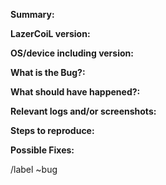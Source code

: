 **Summary:**
<!-- Sumarize the issue in one sentence. -->
**LazerCoiL version:**
<!-- Specify commit hash if not an official release. -->
**OS/device including version:**

**What is the Bug?:**
<!-- What went wrong? -->
**What should have happened?:**
<!-- What was expected? -->
**Relevant logs and/or screenshots:**
<!-- Paste any relevant logs - please use code blocks (```) to format console 
output, logs, and code as it's very hard to read otherwise. -->
**Steps to reproduce:**
<!-- Please be very specific. -->
**Possible Fixes:**
<!-- If you can, link to the line of code that might be responsible for the 
problem or even better submit a PR. -->
/label ~bug